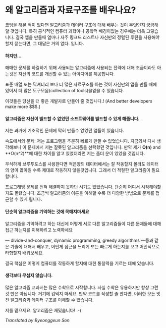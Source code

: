 # 왜 알고리즘과 자료구조를 배우나요?

코딩을 해본 적이 있다면 알고리즘과 데이터 구조에 대해 배우는 것이 무엇인지 궁금해 할 것입니다. 특히 공식적인 컴퓨터 과학이나 공학적 배경이없는 경우에는 더욱 그렇습니다.
결국 앱을 만들때 얼마나 자주 링크드 리스트나 자신만의 정렬된 루틴을 사용해야 할지 묻는다면, 그 대답은 거의 없다. 입니다.

#### **하지만...**
해매한 문제를 하결하기 위해 사용되는 알고리즘에 사용되는 전략에 대해 조금이라도 아는것은 자신의 코드를 개선할 수 있는 아이디어를 제공합니다.

표준 배열 또는 딕셔너리 보다 더 많은 자료구조를 아는 것이 자신만의 앱을 만들 때에 있어서 더 많은 도구모음(collection of tools)을얻을 수 있습니다.

이것들은 당신을 더 좋은 개발자로 만들어 줄 것입니다.! (And better developers make more $$$.)

#### 알고리즘은 자신이 빌드할 수 없었던 소프트웨어를 빌드할 수 있게 해줍니다.
저는 과거에 기초적인 문제에 막혀 만들수 없었던 앱들이 있습니다.

속도에서의 문제: 저는 프로그램을 추분히 빠르게 만들 수 없었습니다. 지금와서 다시 생각해보니 이 문제에서 저는 잘못된 알고리즘을 선택했던 것입니다. 만약 제가 **O(n)** and **O(n^2)**에 대한 차이를 알고 있었더라면 저는 좀더 운이 있었을 것입니다.

무식하게 브루투포스를 사용한다면 적은양의 데이터에서는 잘 작동할지 몰라도 데이터의 양이 많아질 수록 제대로 작동하지 않을것입니다. 그래서 더 적절한 알고리즘이 필요합니다.

프로그래밍 문제를 전혀 해결하지 못하던 시기도 있었습니다. 단순히 어디서 시작해야할지도 몰랐습니다. 조금씩 알고리즘의 이론을 이해할 수록 더 다양한 방법으로 문제를 접근할 수 있게 됩니다.

#### 단순히 알고리즘을 기억하는 것에 목매지마세요

알고리즘을 기억하려고 하는 대신에 어떻게 서로 다른 알고리즘들이 다른 문제들에 대해 접근 하는지를 이해하려고 노력하세요

— divide-and-conquer, dynamic programming, greedy algorithms —등과 같은 기술에 대해서 배우고, 어떤게 접근을 느리게 또는 빠르게 하는지를 보고 어떤식으로 타협할지 배워보세요.

결국 핵심은 어떻게 컴퓨터를 작동하게 할지에 대한 통찰력을 기르는 데에 있습니다.

#### 생각보다 무섭지 않습니다.

많은 알고리즘 교과서는 많은 수학으로 시작합니다. 사실 수학은 유용하지만 항상 그런것 만은 아닙니다. 거기에 겁먹지 마세요. 만약 코드를 작성할 줄 안다면, 이러한 모든 멋진 알고리즘과 데이터 구조를 이해할 수 있습니다.

저를 믿으세요. 알고리즘은 재밌습니다! :-)

*Translated by Byeonggeun Son*
